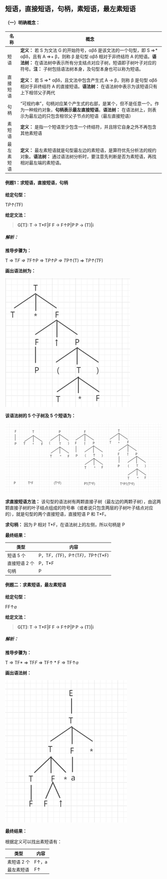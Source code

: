 ## 短语，直接短语，句柄，素短语，最左素短语

#### （一）明确概念：

| 名称       | 概念                                                         |
| ---------- | ------------------------------------------------------------ |
| 短语       | **定义：** 若 S 为文法 G 的开始符号，αβδ 是该文法的一个句型，即 S ⇒* αβδ，且有 A ⇒+ β，则称 β 是句型 αβδ 相对于非终结符 A 的短语。**语法树：** 在语法树中表示所有分支结点对应子树，短语即子树叶子对应的符号。**注：** 子树包括语法树本身，及句型本身也可以称为短语。 |
| 直接短语   | **定义：** 若 S ⇒* αβδ，且文法中包含产生式 A → β，则称 β 是句型 αβδ 相对于非终结符 A 的直接短语。**语法树：** 在语法树中表示为该短语只有上下相邻父子两代 |
| 句柄       | “可规约串”，句柄对应某个产生式的右部，是某个，但不是任意一个。作为一种规约对象，**句柄表示最左直接短语**。**语法树：** 在语法树上，则表示为最左边的只包含相邻父子节点的短语（最左直接短语） |
| 素短语     | **定义：** 是指一个短语至少包含一个终结符，并且除它自身之外不再包含其他素短语 |
| 最左素短语 | **定义：** 最左素短语就是句型最左边的素短语，是算符优先分析法的规约对象。**语法树：** 通过语法树分析时，要注意先判断是否为素短语，再找相对最左端的素短语。 |

#### 例题1：求短语，直接短语，句柄

**给定句型：**

T*P↑(T*F)

**给定文法：**

> **G[T]:
> T → T\*F|F
> F → F↑P|P
> P → (T)|i**

##### 解析：

**推导步骤为：**

T ⇒ T*F
⇒ T*F↑P
⇒ T*P↑P
⇒ T*P↑(T)
⇒ T*P↑(T*F)

**画出语法树为：**

![img](PhrasesAndHandles.assets/1483449-20190621214719278-2019466211.png)

**该语法树的 5 个子树及 5 个短语为：**

![img](PhrasesAndHandles.assets/1483449-20190621214726660-1595534738.png)

**求直接短语方法：** 该句型的语法树有两颗直接子树（最左边的两颗子树），由这两颗直接子树的叶子结点组成的符号串（或者说只包含两层的子树叶子结点对应的），就是句型的两个直接短语，直接短语 P 和 T*F。

**求句柄：** 因为 P 相对 T*F，在语法树上的左侧，所以句柄是 P

**最终结果：**

| 类型          | 内容                              |
| ------------- | --------------------------------- |
| 短语 5 个     | P，T*F，(T*F)，P↑(T*F)，T*P↑(T*F) |
| 直接短语 2 个 | P，T*F                            |
| 句柄          | P                                 |

#### 例题二：求素短语，最左素短语

**给定句型：**

FF↑*a*

**给定文法：**

> **G[T]:
> T → T\*F|F
> F → F↑P|P
> P → (T)|i**

##### 解析：

**推导步骤为：**

T ⇒ TF*
⇒ TF*F*
⇒ TF↑ * F
⇒ TF↑*a*

**画出语法树：**

![img](PhrasesAndHandles.assets/1483449-20190621214738620-1071719259.png)

**最终结果：**

根据定义可以找出素短语有：

| 类型        | 内容  |
| ----------- | ----- |
| 素短语 2 个 | F↑，a |
| 最左素短语  | F↑    |